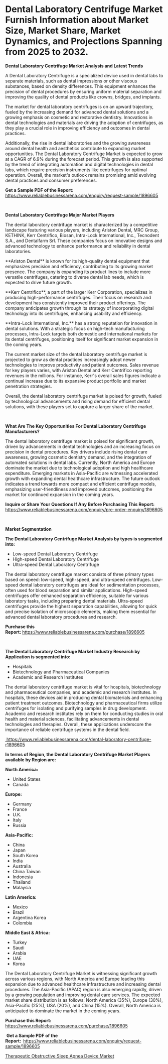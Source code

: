 <p><h1>Dental Laboratory Centrifuge Market Furnish Information about Market Size, Market Share, Market Dynamics, and Projections Spanning from 2025 to 2032.</h1></p><p><strong>Dental Laboratory Centrifuge Market Analysis and Latest Trends</strong></p>
<p><p>A Dental Laboratory Centrifuge is a specialized device used in dental labs to separate materials, such as dental impressions or other viscous substances, based on density differences. This equipment enhances the precision of dental procedures by ensuring uniform material separation and improving the quality of dental products like crowns, bridges, and implants.</p><p>The market for dental laboratory centrifuges is on an upward trajectory, fueled by the increasing demand for advanced dental solutions and a growing emphasis on cosmetic and restorative dentistry. Innovations in dental technologies and materials are driving the adoption of centrifuges, as they play a crucial role in improving efficiency and outcomes in dental practices.</p><p>Additionally, the rise in dental laboratories and the growing awareness around dental health and aesthetics contribute to expanding market opportunities. The Dental Laboratory Centrifuge Market is expected to grow at a CAGR of 6.9% during the forecast period. This growth is also supported by the trend of integrating automation and digital technologies in dental labs, which require precision instruments like centrifuges for optimal operation. Overall, the market's outlook remains promising amid evolving dental practices and consumer preferences.</p></p>
<p><strong>Get a Sample PDF of the Report:&nbsp;</strong> <a href="https://www.reliablebusinessarena.com/enquiry/request-sample/1896605?utm_campaign=2146&utm_medium=2&utm_source=Github&utm_content=ia&utm_term=05032025&utm_id=dental-laboratory-centrifuge">https://www.reliablebusinessarena.com/enquiry/request-sample/1896605</a></p>
<p>&nbsp;</p>
<p><strong>Dental Laboratory Centrifuge Major Market Players</strong></p>
<p><p>The dental laboratory centrifuge market is characterized by a competitive landscape featuring various players, including Ariston Dental, MRC Group, KETHINK, Kerr Centrifico, Biosan, Intra-Lock International, Inc., Tecnodent S.A., and Dentalfarm Srl. These companies focus on innovative designs and advanced technology to enhance performance and reliability in dental laboratories.</p><p>**Ariston Dental** is known for its high-quality dental equipment that emphasizes precision and efficiency, contributing to its growing market presence. The company is expanding its product lines to include more versatile centrifuges, catering to diverse dental lab needs, which is expected to drive future growth.</p><p>**Kerr Centrifico**, a part of the larger Kerr Corporation, specializes in producing high-performance centrifuges. Their focus on research and development has consistently improved their product offerings. The company anticipates growth through its strategy of incorporating digital technology into its centrifuges, enhancing usability and efficiency.</p><p>**Intra-Lock International, Inc.** has a strong reputation for innovation in dental solutions. With a strategic focus on high-tech manufacturing processes, Intra-Lock targets both domestic and international markets for its dental centrifuges, positioning itself for significant market expansion in the coming years.</p><p>The current market size of the dental laboratory centrifuge market is projected to grow as dental practices increasingly adopt newer technologies to improve productivity and patient outcomes. Sales revenue for key players varies, with Ariston Dental and Kerr Centrifico reporting revenues in the millions. For instance, Kerr's overall sales figures indicate a continual increase due to its expansive product portfolio and market penetration strategies.</p><p>Overall, the dental laboratory centrifuge market is poised for growth, fueled by technological advancements and rising demand for efficient dental solutions, with these players set to capture a larger share of the market.</p></p>
<p>&nbsp;</p>
<p><strong>What Are The Key Opportunities For Dental Laboratory Centrifuge Manufacturers?</strong></p>
<p><p>The dental laboratory centrifuge market is poised for significant growth, driven by advancements in dental technologies and an increasing focus on precision in dental procedures. Key drivers include rising dental care awareness, growing cosmetic dentistry demand, and the integration of automated solutions in dental labs. Currently, North America and Europe dominate the market due to technological adoption and high healthcare expenditure. Emerging markets in Asia-Pacific are witnessing accelerated growth with expanding dental healthcare infrastructure. The future outlook indicates a trend towards more compact and efficient centrifuge models, emphasizing user-friendliness and improved outcomes, positioning the market for continued expansion in the coming years.</p></p>
<p><strong>Inquire or Share Your Questions If Any Before Purchasing This Report:</strong> <a href="https://www.reliablebusinessarena.com/enquiry/pre-order-enquiry/1896605?utm_campaign=2146&utm_medium=2&utm_source=Github&utm_content=ia&utm_term=05032025&utm_id=dental-laboratory-centrifuge">https://www.reliablebusinessarena.com/enquiry/pre-order-enquiry/1896605</a></p>
<p>&nbsp;</p>
<p><strong>Market Segmentation</strong></p>
<p><strong>The Dental Laboratory Centrifuge Market Analysis by types is segmented into:</strong></p>
<p><ul><li>Low-speed Dental Laboratory Centrifuge</li><li>High-speed Dental Laboratory Centrifuge</li><li>Ultra-speed Dental Laboratory Centrifuge</li></ul></p>
<p><p>The dental laboratory centrifuge market consists of three primary types based on speed: low-speed, high-speed, and ultra-speed centrifuges. Low-speed dental laboratory centrifuges are ideal for sedimentation processes, often used for blood separation and similar applications. High-speed centrifuges offer enhanced separation efficiency, suitable for various laboratory tasks, including preparing dental materials. Ultra-speed centrifuges provide the highest separation capabilities, allowing for quick and precise isolation of microscopic elements, making them essential for advanced dental laboratory procedures and research.</p></p>
<p><strong>Purchase this Report:&nbsp;</strong><a href="https://www.reliablebusinessarena.com/purchase/1896605?utm_campaign=2146&utm_medium=2&utm_source=Github&utm_content=ia&utm_term=05032025&utm_id=dental-laboratory-centrifuge">https://www.reliablebusinessarena.com/purchase/1896605</a></p>
<p>&nbsp;</p>
<p><strong>The Dental Laboratory Centrifuge Market Industry Research by Application is segmented into:</strong></p>
<p><ul><li>Hospitals</li><li>Biotechnology and Pharmaceutical Companies</li><li>Academic and Research Institutes</li></ul></p>
<p><p>The dental laboratory centrifuge market is vital for hospitals, biotechnology and pharmaceutical companies, and academic and research institutes. In hospitals, these devices aid in producing dental biomaterials and enhancing patient treatment outcomes. Biotechnology and pharmaceutical firms utilize centrifuges for isolating and purifying samples in drug development. Academic and research institutes rely on them for conducting studies in oral health and material sciences, facilitating advancements in dental technologies and therapies. Overall, these applications underscore the importance of reliable centrifuge systems in the dental field.</p></p>
<p><a href="https://www.reliablebusinessarena.com/dental-laboratory-centrifuge-r1896605?utm_campaign=2146&utm_medium=2&utm_source=Github&utm_content=ia&utm_term=05032025&utm_id=dental-laboratory-centrifuge">&nbsp;https://www.reliablebusinessarena.com/dental-laboratory-centrifuge-r1896605</a></p>
<p><strong>In terms of Region, the Dental Laboratory Centrifuge Market Players available by Region are:</strong></p>
<p>
    <p> <strong> North America: </strong>
        <ul>
            <li>United States</li>
            <li>Canada</li>
        </ul>
        </p> 
    <p> <strong> Europe: </strong>
        <ul>
            <li>Germany</li>
            <li>France</li>
            <li>U.K.</li>
            <li>Italy</li>
            <li>Russia</li>
        </ul>
        </p> 
    <p> <strong> Asia-Pacific: </strong>
        <ul>
            <li>China</li>
            <li>Japan</li>
            <li>South Korea</li>
            <li>India</li>
            <li>Australia</li>
            <li>China Taiwan</li>
            <li>Indonesia</li>
            <li>Thailand</li>
            <li>Malaysia</li>
        </ul>
        </p> 
    <p> <strong> Latin America: </strong>
        <ul>
            <li>Mexico</li>
            <li>Brazil</li>
            <li>Argentina Korea</li>
            <li>Colombia</li>
        </ul>
        </p> 
    <p> <strong> Middle East & Africa: </strong>
        <ul>
            <li>Turkey</li>
            <li>Saudi</li>
            <li>Arabia</li>
            <li>UAE</li>
            <li>Korea</li>
        </ul>
    </p>
    </p>
<p><p>The Dental Laboratory Centrifuge Market is witnessing significant growth across various regions, with North America and Europe leading this expansion due to advanced healthcare infrastructure and increasing dental procedures. The Asia-Pacific (APAC) region is also emerging rapidly, driven by a growing population and improving dental care services. The expected market share distribution is as follows: North America (35%), Europe (30%), Asia-Pacific (25%), USA (20%), and China (15%). Overall, North America is anticipated to dominate the market in the coming years.</p></p>
<p><strong>Purchase this Report: </strong><a href="https://www.reliablebusinessarena.com/purchase/1896605?utm_campaign=2146&utm_medium=2&utm_source=Github&utm_content=ia&utm_term=05032025&utm_id=dental-laboratory-centrifuge">https://www.reliablebusinessarena.com/purchase/1896605</a></p>
<p>&nbsp;<strong>Get a Sample PDF of the Report:&nbsp;&nbsp;</strong><a href="https://www.reliablebusinessarena.com/enquiry/request-sample/1896605?utm_campaign=2146&utm_medium=2&utm_source=Github&utm_content=ia&utm_term=05032025&utm_id=dental-laboratory-centrifuge">https://www.reliablebusinessarena.com/enquiry/request-sample/1896605</a></p>
<p><strong></strong></p>
<p><p><a href="https://github.com/wileonie19657/Market-Research-Report-List-1/blob/main/therapeutic-obstructive-sleep-apnea-device-market.md?utm_campaign=2146&utm_medium=2&utm_source=Github&utm_content=ia&utm_term=05032025&utm_id=dental-laboratory-centrifuge">Therapeutic Obstructive Sleep Apnea Device Market</a></p></p>